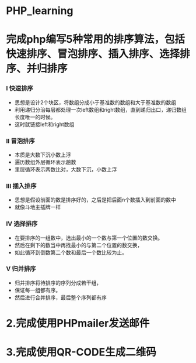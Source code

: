 # PHP_learning
# 完成php编写5种常用的排序算法，包括快速排序、冒泡排序、插入排序、选择排序、并归排序

 ### I  快速排序
 * 思想是设计2个块区，将数组分成小于基准数的数组和大于基准数的数组
 * 利用递归分治每层都处理一次left数组和right数组，直到递归出口，递归数组长度唯一的时候。
 * 这时就链接left和right数组
 
 ### II 冒泡排序
 * 本质是大数下沉小数上浮
 * 遍历数组外层循环表示趟数
 * 里层循环表示两数比对，大数下沉，小数上浮
 
 ### III 插入排序
 * 思想是假设前面的数是排序好的，之后是把后面n个数插入到前面的数中
 * 就像斗地主插牌一样
 
 ### IV 选择排序
 * 在要排序的一组数中，选出最小的一个数与第一个位置的数交换。
 * 然后在剩下的数当中再找最小的与第二个位置的数交换，
 * 如此循环到倒数第二个数和最后一个数比较为止。
 
 ### V 归并排序
 * 归并排序将待排序的序列分成若干组，
 * 保证每一组都有序。
 * 然后进行合并排序，最后整个序列都有序
 
 # 2.完成使用PHPmailer发送邮件
 
 # 3.完成使用QR-CODE生成二维码
